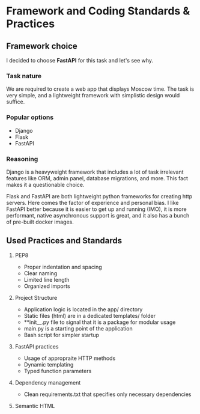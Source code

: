 # Framework and Coding Standards & Practices

## Framework choice

I decided to choose **FastAPI** for this task and let's see why.

### Task nature

We are required to create a web app that displays Moscow time.
The task is very simple, and a lightweight framework with simplistic design would suffice.

### Popular options

+ Django
+ Flask
+ FastAPI

### Reasoning

Django is a heavyweight framework that includes a lot of task irrelevant features like
ORM, admin panel, database migrations, and more. This fact makes it a questionable choice.

Flask and FastAPI are both lightweight python frameworks for creating http servers. Here comes the
factor of experience and personal bias. I like FastAPI better because it is easier to get up
and running (IMO), it is more performant, native asynchronous support is great, and it also has a bunch of pre-built docker images.

## Used Practices and Standards

1. PEP8
    + Proper indentation and spacing
    + Clear naming
    + Limited line length
    + Organized imports

2. Project Structure
    + Application logic is located in the app/ directory
    + Static files (html) are in a dedicated templates/ folder
    + **init__.py file to signal that it is a package for modular usage
    + main.py is a starting point of the application
    + Bash script for simpler startup

3. FastAPI practices
    + Usage of appropraite HTTP methods
    + Dynamic templating
    + Typed function parameters

4. Dependency management
    + Clean requirements.txt that specifies only necessary dependencies

5. Semantic HTML

